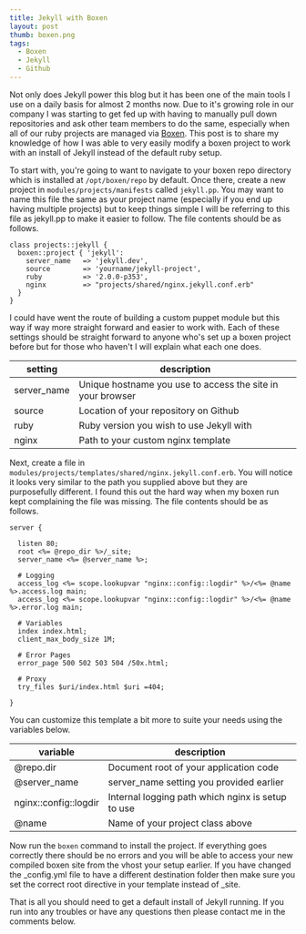 ```yaml
---
title: Jekyll with Boxen
layout: post
thumb: boxen.png
tags:
  - Boxen
  - Jekyll
  - Github
---
```

Not only does Jekyll power this blog but it has been one of the main tools I use on a daily basis for almost 2 months now.
Due to it's growing role in our company I was starting to get fed up with having to manually pull down repositories and ask other team members to do the same, especially when all of our ruby projects are managed via [Boxen](https://boxen.github.io). This post is to share my knowledge of how I was able to very easily modify a boxen project to work with an install of Jekyll instead of the default ruby setup.

To start with, you're going to want to navigate to your boxen repo directory which is installed at ```/opt/boxen/repo``` by default.
Once there, create a new project in ```modules/projects/manifests``` called ```jekyll.pp```.
You may want to name this file the same as your project name (especially if you end up having multiple projects) but to keep things simple I will be referring to this file as jekyll.pp to make it easier to follow.
The file contents should be as follows.

``` puppet
class projects::jekyll {
  boxen::project { 'jekyll':
    server_name   => 'jekyll.dev',
    source        => 'yourname/jekyll-project',
    ruby          => '2.0.0-p353',
    nginx         => "projects/shared/nginx.jekyll.conf.erb"
  }
}
```

I could have went the route of building a custom puppet module but this way if way more straight forward and easier to work with.
Each of these settings should be straight forward to anyone who's set up a boxen project before but for those who haven't I will explain what each one does.

setting     | description
------------| -----------
server_name | Unique hostname you use to access the site in your browser
source      | Location of your repository on Github
ruby        | Ruby version you wish to use Jekyll with
nginx       | Path to your custom nginx template

Next, create a file in ```modules/projects/templates/shared/nginx.jekyll.conf.erb```.
You will notice it looks very similar to the path you supplied above but they are purposefully different.
I found this out the hard way when my boxen run kept complaining the file was missing.
The file contents should be as follows.

```
server {

  listen 80;
  root <%= @repo_dir %>/_site;
  server_name <%= @server_name %>;

  # Logging
  access_log <%= scope.lookupvar "nginx::config::logdir" %>/<%= @name %>.access.log main;
  access_log <%= scope.lookupvar "nginx::config::logdir" %>/<%= @name %>.error.log main;

  # Variables
  index index.html;
  client_max_body_size 1M;

  # Error Pages
  error_page 500 502 503 504 /50x.html;

  # Proxy
  try_files $uri/index.html $uri =404;

}
```

You can customize this template a bit more to suite your needs using the variables below.

variable              | description
----------------------|------------
@repo.dir             | Document root of your application code
@server_name          | server_name setting you provided earlier
nginx::config::logdir | Internal logging path which nginx is setup to use
@name                 | Name of your project class above


Now run the ```boxen``` command to install the project. If everything goes correctly there should be no errors and you will be able to access your new compiled boxen site from the vhost your setup earlier. If you have changed the _config.yml file to have a different destination folder then make sure you set the correct root directive in your template instead of _site.

That is all you should need to get a default install of Jekyll running. If you run into any troubles or have any questions then please contact me in the comments below.
